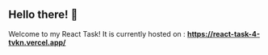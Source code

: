 ## Hello there! 👋
Welcome to my React Task! It is currently hosted on : **https://react-task-4-tvkn.vercel.app/**
